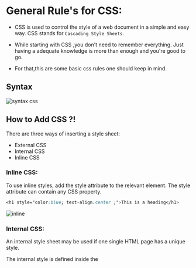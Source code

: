 

# General Rule's for CSS:

- CSS is used to control the style of a web document in a simple and easy way. CSS stands
  for `Cascading Style Sheets`.

- While starting with CSS ,you don't need to remember everything. Just having a adequate knowledge is more than enough and you're good to go.

- For that,this are some basic css rules one should keep in mind.

##  Syntax

![syntax css](https://user-images.githubusercontent.com/78275713/134767336-68d6f26a-d24d-428f-a160-3b2f2a4a6b7c.png)

## How to Add CSS ?!

There are three ways of inserting a style sheet:

- External CSS
- Internal CSS
- Inline CSS

### Inline CSS: 

To use inline styles, add the style attribute to the relevant element. The style attribute can contain any CSS property.

```css 
<h1 style="color:blue; text-align:center ;">This is a heading</h1>

```
![inline](https://user-images.githubusercontent.com/78275713/134818974-6eba1792-dc18-45c0-ad89-8aafb095c1c0.png)

### Internal CSS: 

An internal style sheet may be used if one single HTML page has a unique style.

The internal style is defined inside the <style> element, inside the head section.



```css
<style>
body {
  background-color: #F0A500;
}
h1 {
  margin-left: 40px;
} 
</style>

```
#### HTML
```
<h1>This is a heading</h1>
<p>This is a paragraph.</p>

``` 

![internal](https://user-images.githubusercontent.com/78275713/134819213-c371de7b-da29-4ab8-84a2-1719ec263df1.png)


### External CSS: 

Incorporating the css by adding the link to the stylesheet

```css 
<head>
<link rel="stylesheet" href="css/styles.css">
</head>
```

## Colors in CSS:
The <color> CSS data type represents a color.

We can add color in numerous ways such as:
- Using a color keyword of the choice you want . 

```css
h1{
  // color of your choice
  color: red ;
}
```
- Using RGB value.

```css
<h2 style="background-color:rgb(255, 0, 0);">rgb(255, 0, 0)</h2>

<h2 style="background-color:rgb(0, 0, 255);">rgb(0, 0, 255)</h2>
```

![css](https://user-images.githubusercontent.com/78275713/134903961-4dd31a46-d5b3-4d70-b96d-427dccceafde.png)

- Using HEX value.


```css
<h1>Colors using HEX values</h1>

<h2 style="background-color:#3cb371;">#3cb371</h2>
<h2 style="background-color:#ee82ee;">#ee82ee</h2>
<h2 style="background-color:#ffa500;">#ffa500</h2>

```

  ![css](https://user-images.githubusercontent.com/78275713/134904387-49bd05cc-bb0b-4716-8378-2da6165de9eb.png)

And Many more , you can find it [here..](https://developer.mozilla.org/en-US/docs/Web/CSS/color_value)

## Typography:

#### Typography is the strategic arrangement of type in order to make written language readable and visually appealing.
- All properties that affect or are affected by the font should be declared once together.
- Choosing the right font is important because it create harmony and consitency in the design.

See the example before...
```css
h2{
font-family: 'Montserrat', sans-serif;
}
.p1 {
  font-family: "Times New Roman", Times, serif;
}
.p2 {
  font-family: 'Merriweather', serif;
}

.p3 {
 font-family: 'Lato', sans-serif;
}
```
#### HTML
```css
<h2>Which of the following, do you see as more appealing?</h2>

<p class="p1">This one is shown in Times New Roman font.</p>

<p class="p2">This one is shown in the Merriaweather font.</p>

<p class="p3">This one is shown in the Lato font.</p>
```

![font](https://user-images.githubusercontent.com/78275713/135062977-d6dd8b8d-d370-4151-91bb-92b2ebdf6f0e.png)


## Selectors in CSS: 

CSS Selectors are used to selecting HTML elements based on their element name, id, attributes, etc. It can select one or more elements simultaneously.
- Element Selector : 

#### The element selector selects HTML elements based on the element name.


```css
body{
 background-color: #FCFFA6;
}

p {
  text-align: center;
  color: #3F0071;
}
```

  
#### HTML
```
<p>Every paragraph will be affected by the style.</p>
<p id="tushar">Me too!</p>
<p>And me!</p>
```
![Tryit Editor v3 7 - Brave 27-09-2021 18_01_16](https://user-images.githubusercontent.com/78275713/134909012-a8efccd1-94b7-4f14-9968-a258be7fb3bd.png)

- Class Selector : 

#### The class selector (.) selects HTML elements with a specific class attribute.



```
.para1 {
  text-align: center;
}
.red {
  color: #f33;
}
.yellow-bg {
  background-color: #ffa
}
```

###### HTML

```html
<p class="para1">This text is center aligned.</p>
<p class="red yellow-bg">This paragraph has red text and a yellow background.</p>
```

![Class Selector](https://user-images.githubusercontent.com/78275713/134320008-08b9d63f-ef72-48f8-9ca8-1e216573a83d.png)


- Id Selector : 
#### The id selector (#) uses the id attribute of an HTML element to select a specific element with the same tag.
```
#tushar {
  background-color: red;
}
```
###### HTML

```html
<div id="tushar">This div has a special ID on it!</div>
<div>This is just a regular div.</div>
```

![ID SELECTOR](https://user-images.githubusercontent.com/78275713/134318260-9bcd505b-9e36-467d-9f4b-39d18946c037.png)


- and etc. 


#### For more on selectors go [here.](https://github.com/brassgolem-25/winter-of-contributing/tree/Frontend_Web_Development_HTML_CSS_JS/Web_Development/FrontEnd/CSS%20Selectors%20and%20Pseudo%20Selector)

## When to use !important Property ?!

#### In CSS, important means that only the ! important property value is to be applied to an element and all other declarations on the element are to be ignored. In other words, an important rule can be used to override other styling rules in CSS.


```css
#myId {
  background-color: blue;
}

.myClass {
  background-color: gray;
}

p {
  background-color: yellow !important;
}

```

  

#### HTML
```css
<p>This is some text in a paragraph.</p>

<p class="myclass">This is some text in a paragraph.</p>

<p id="myid">This is some text in a paragraph.</p>

```

  

![Tryit Editor v3 7 - Brave 28-09-2021 16_15_58](https://user-images.githubusercontent.com/78275713/135073132-0aa9cbae-e893-4e55-a196-f78aeb49a9fb.png)

- As you can see above, even though each class and id had different property.
- But since the `p` tag which encloses everything had an `!important` specified it overlapped the 
  exsiting properties.

#### Note: It's good to know about !important , but don't use it unnecessarily.



## Contributor

- [@Tushar Tiwari](https://github.com/brassgolem-25)

  
## Refrence 

- [MDN DOCS](https://developer.mozilla.org/en-US/)
- [W3 School](https://www.w3schools.com/)
